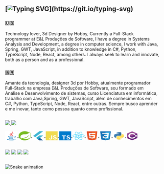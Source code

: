 ## [![Typing SVG](https://readme-typing-svg.herokuapp.com?color=%fffff&center=false&vCenter=false&width=600&lines=Hello,+World!+👋,+I'm+Rhuan+Hianc!+🖖;+Welcome+to+my+GitHub!;)](https://git.io/typing-svg)

### 🇺🇸	
Technology lover, 3d Designer by Hobby, Currently a Full-Stack programmer at E&L Produções de Software, I have a degree in Systems Analysis and Development, a degree in computer science, I work with Java, Spring, GWT, JavaScript, in addition to knowledge in C#, Python, TypeScript, Node, React, among others.
I always seek to learn and innovate, both as a person and as a professional.

### 🇧🇷
Amante da tecnologia, designer 3d por Hobby, atualmente programador Full-Stack na empresa E&L Produções de Software, sou formado em Análise e Desenvolvimento de sistemas, curso Licenciatura em informática, trabalho com Java,Spring, GWT, JavaScript, além de conhecimentos em C#, Python, TypeScript, Node, React, entre outras.
Sempre busco aprender e me inovar, tanto como pessoa quanto como profissional.
 
##
<div align="left">
  <a href="https://github.com/rhuanhianc">
  <img height="180em" src="https://github-readme-stats.vercel.app/api?username=rhuanhianc&show_icons=true&theme=vue-dark&include_all_commits=true&count_private=true&show_owner=true"/>
  <img height="180em" src="https://github-readme-stats.vercel.app/api/top-langs/?username=rhuanhianc&layout=compact&langs_count=8&theme=vue-dark"/>
</div>
<div style="display: inline_block"><br>
  <img align="center" alt="Rhuan-Python" height="30" width="40" src="https://raw.githubusercontent.com/devicons/devicon/master/icons/java/java-original.svg">
  <img align="center" alt="Rhuan-Python" height="30" width="40" src="https://raw.githubusercontent.com/devicons/devicon/master/icons/spring/spring-original.svg">
  <img align="center" alt="Rhuan-Python" height="30" width="40" src="https://raw.githubusercontent.com/devicons/devicon/master/icons/flutter/flutter-original.svg">
  <img align="center" alt="Rhuan-Js" height="30" width="40" src="https://raw.githubusercontent.com/devicons/devicon/master/icons/javascript/javascript-plain.svg">
  <img align="center" alt="Rhuan-Ts" height="30" width="40" src="https://raw.githubusercontent.com/devicons/devicon/master/icons/typescript/typescript-plain.svg">
  <img align="center" alt="Rhuan-React" height="30" width="40" src="https://raw.githubusercontent.com/devicons/devicon/master/icons/react/react-original.svg">
  <img align="center" alt="Rhuan-HTML" height="30" width="40" src="https://raw.githubusercontent.com/devicons/devicon/master/icons/html5/html5-original.svg">
  <img align="center" alt="Rhuan-CSS" height="30" width="40" src="https://raw.githubusercontent.com/devicons/devicon/master/icons/css3/css3-original.svg">
  <img align="center" alt="Rhuan-Python" height="30" width="40" src="https://raw.githubusercontent.com/devicons/devicon/master/icons/python/python-original.svg">
  <img align="center" alt="Rhuan-Csharp" height="30" width="40" src="https://raw.githubusercontent.com/devicons/devicon/master/icons/csharp/csharp-original.svg">
</div>
  
  ##
 
<div> 
  <a href="https://instagram.com/rhuan_hianc" target="_blank"><img src="https://img.shields.io/badge/-Instagram-%23E4405F?style=for-the-badge&logo=instagram&logoColor=white" target="_blank"></a>
 <a href="https://discord.gg/2ZdjFMQV" target="_blank"><img src="https://img.shields.io/badge/Discord-7289DA?style=for-the-badge&logo=discord&logoColor=white" target="_blank"></a> 
  <a href = "mailto:rhuanhianc123@gmail.com"><img src="https://img.shields.io/badge/-Gmail-%23333?style=for-the-badge&logo=gmail&logoColor=white" target="_blank"></a>
  <a href="https://www.linkedin.com/in/rhuanhianc" target="_blank"><img src="https://img.shields.io/badge/-LinkedIn-%230077B5?style=for-the-badge&logo=linkedin&logoColor=white" target="_blank"></a> 
  
   ##

  ![Snake animation](https://github.com/rhuanhianc/rhuanhianc/blob/output/github-contribution-grid-snake.gif)
 
</div>
